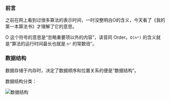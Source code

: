 ### 前言

之前在网上看到过很多算法的表示时间，一时没整明白O的含义，今天看了《我的第一本算法书》才理解了它的意思。

O 这个符号的意思是“忽略重要项以外的内容”，读音同 Order。`O(n²)` 的含义就是“算法的运行时间最长也就是 `n²` 的常数倍”。



### 数据结构

数据存储于内存时，决定了数据顺序和位置关系的便是“数据结构”。

数据结构分类：

![数据结构](https://raw.githubusercontent.com/limchen233/picgo/500ddb1c94ec98d0750c4a468dc795c13ed60fd4/img/%E6%95%B0%E6%8D%AE%E7%BB%93%E6%9E%84.svg)

